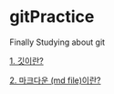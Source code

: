 # gitPractice

Finally Studying about git

[1. 깃이란? ](https://github.com/Ethan-kim9/gitPractice/tree/main/NOTE)

[2. 마크다운 (md file)이란?](what_is_md_file.md)

